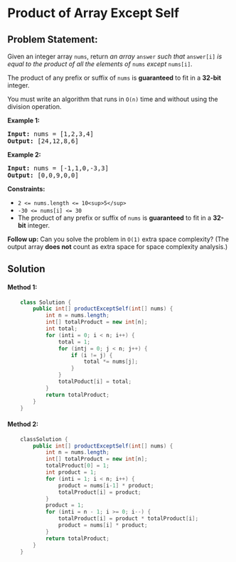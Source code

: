 # Product of Array Except Self

## Problem Statement:

Given an integer array `nums`, return *an array* `answer` *such that* `answer[i]` *is equal to the product of all the elements of* `nums` *except* `nums[i]`.

The product of any prefix or suffix of `nums` is **guaranteed** to fit in a **32-bit** integer.

You must write an algorithm that runs in `O(n)` time and without using the division operation.

**Example 1:**

<pre><strong>Input:</strong> nums = [1,2,3,4]
<strong>Output:</strong> [24,12,8,6]
</pre>

**Example 2:**

<pre><strong>Input:</strong> nums = [-1,1,0,-3,3]
<strong>Output:</strong> [0,0,9,0,0]
</pre>

**Constraints:**

* `2 <= nums.length <= 10<sup>5</sup>`
* `-30 <= nums[i] <= 30`
* The product of any prefix or suffix of `nums` is **guaranteed** to fit in a **32-bit** integer.

**Follow up:** Can you solve the problem in `O(1)` extra space complexity? (The output array **does not** count as extra space for space complexity analysis.)

## Solution

#### Method 1:

```java
    class Solution {
        public int[] productExceptSelf(int[] nums) {
            int n = nums.length;
            int[] totalProduct = new int[n];
            int total;
            for (inti = 0; i < n; i++) {
                total = 1;
                for (intj = 0; j < n; j++) {
                    if (i != j) {
                        total *= nums[j];
                    }
                }
                totalPoduct[i] = total;
            }
            return totalProduct;
        }
    }
```

#### Method 2:

```java
    classSolution {
        public int[] productExceptSelf(int[] nums) {
            int n = nums.length;
            int[] totalProduct = new int[n];
            totalProduct[0] = 1;
            int product = 1;
            for (inti = 1; i < n; i++) {
                product = nums[i-1] * product;
                totalProduct[i] = product;
            }
            product = 1;
            for (inti = n - 1; i >= 0; i--) {
                totalProduct[i] = product * totalProduct[i];
                product = nums[i] * product;
            }
            return totalProduct;
        }
    }
```
